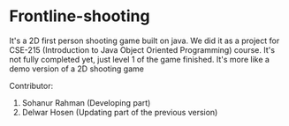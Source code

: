 # Frontline-shooting
It's a 2D first person shooting game built on java. 
We did it as a project for CSE-215 (Introduction to Java Object Oriented Programming) course. 
It's not fully completed yet, just level 1 of the game finished.
It's more like a demo version of a 2D shooting game 

Contributor:
1. Sohanur Rahman (Developing part)
2. Delwar Hosen (Updating part of the previous version) 
